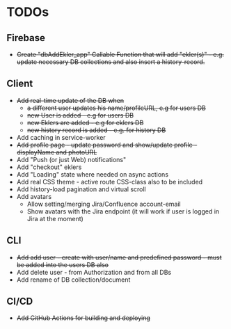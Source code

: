 # TODOs

## Firebase

- ~~Create "dbAddEkler_app" Callable Function that will add "ekler(s)" - e.g. update necessary DB collections and also insert a history-record.~~

## Client

- ~~Add real-time update of the DB when~~
    - ~~a different user updates his name/profileURL, e.g for users DB~~
    - ~~new User is added - e.g for users DB~~
    - ~~new Eklers are added - e.g for eklers DB~~
    - ~~new history record is added - e.g. for history DB~~
- Add caching in service-worker
- ~~Add profile page - update password and show/update profile - displayName and photoURL~~
- Add "Push (or just Web) notifications"
- Add "checkout" eklers
- Add "Loading" state where needed on async actions
- Add real CSS theme - active route CSS-class also to be included
- Add history-load pagination and virtual scroll
- Add avatars
   - Allow setting/merging Jira/Confluence account-email
   - Show avatars with the Jira endpoint (it will work if user is logged in Jira at the moment)

## CLI

- ~~Add add user - create with user/name and predefined password - must be added into the users DB also~~
- Add delete user - from Authorization and from all DBs
- Add rename of DB collection/document

## CI/CD

- ~~Add GitHub Actions for building and deploying~~
